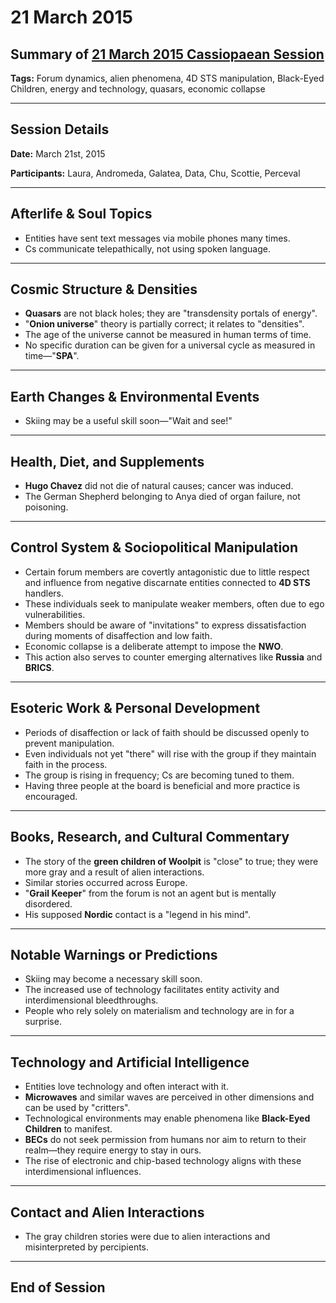# 21 March 2015

## Summary of [21 March 2015 Cassiopaean Session](https://cassiopaea.org/forum/threads/session-21-march-2015.37713/#post-562961)

**Tags:** Forum dynamics, alien phenomena, 4D STS manipulation, Black-Eyed Children, energy and technology, quasars, economic collapse

---

## Session Details

**Date:** March 21st, 2015

**Participants:** Laura, Andromeda, Galatea, Data, Chu, Scottie, Perceval

---

## Afterlife & Soul Topics

- Entities have sent text messages via mobile phones many times.
- Cs communicate telepathically, not using spoken language.

---

## Cosmic Structure & Densities

- **Quasars** are not black holes; they are "transdensity portals of energy".
- "**Onion universe**" theory is partially correct; it relates to "densities".
- The age of the universe cannot be measured in human terms of time.
- No specific duration can be given for a universal cycle as measured in time—"**SPA**".

---

## Earth Changes & Environmental Events

- Skiing may be a useful skill soon—"Wait and see!"

---

## Health, Diet, and Supplements

- **Hugo Chavez** did not die of natural causes; cancer was induced.
- The German Shepherd belonging to Anya died of organ failure, not poisoning.

---

## Control System & Sociopolitical Manipulation

- Certain forum members are covertly antagonistic due to little respect and influence from negative discarnate entities connected to **4D STS** handlers.
- These individuals seek to manipulate weaker members, often due to ego vulnerabilities.
- Members should be aware of "invitations" to express dissatisfaction during moments of disaffection and low faith.
- Economic collapse is a deliberate attempt to impose the **NWO**.
- This action also serves to counter emerging alternatives like **Russia** and **BRICS**.

---

## Esoteric Work & Personal Development

- Periods of disaffection or lack of faith should be discussed openly to prevent manipulation.
- Even individuals not yet "there" will rise with the group if they maintain faith in the process.
- The group is rising in frequency; Cs are becoming tuned to them.
- Having three people at the board is beneficial and more practice is encouraged.

---

## Books, Research, and Cultural Commentary

- The story of the **green children of Woolpit** is "close" to true; they were more gray and a result of alien interactions.
- Similar stories occurred across Europe.
- "**Grail Keeper**" from the forum is not an agent but is mentally disordered.
- His supposed **Nordic** contact is a "legend in his mind".

---

## Notable Warnings or Predictions

- Skiing may become a necessary skill soon.
- The increased use of technology facilitates entity activity and interdimensional bleedthroughs.
- People who rely solely on materialism and technology are in for a surprise.

---

## Technology and Artificial Intelligence

- Entities love technology and often interact with it.
- **Microwaves** and similar waves are perceived in other dimensions and can be used by "critters".
- Technological environments may enable phenomena like **Black-Eyed Children** to manifest.
- **BECs** do not seek permission from humans nor aim to return to their realm—they require energy to stay in ours.
- The rise of electronic and chip-based technology aligns with these interdimensional influences.

---

## Contact and Alien Interactions

- The gray children stories were due to alien interactions and misinterpreted by percipients.

---

## End of Session